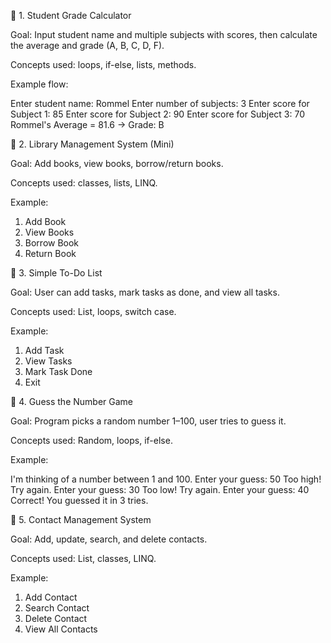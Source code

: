 🔹 1. Student Grade Calculator

Goal: Input student name and multiple subjects with scores, then calculate the average and grade (A, B, C, D, F).

Concepts used: loops, if-else, lists, methods.

Example flow:

Enter student name: Rommel
Enter number of subjects: 3
Enter score for Subject 1: 85
Enter score for Subject 2: 90
Enter score for Subject 3: 70
Rommel's Average = 81.6 → Grade: B

🔹 2. Library Management System (Mini)

Goal: Add books, view books, borrow/return books.

Concepts used: classes, lists, LINQ.

Example:

1. Add Book
2. View Books
3. Borrow Book
4. Return Book

🔹 3. Simple To-Do List

Goal: User can add tasks, mark tasks as done, and view all tasks.

Concepts used: List<string>, loops, switch case.

Example:

1. Add Task
2. View Tasks
3. Mark Task Done
4. Exit

🔹 4. Guess the Number Game

Goal: Program picks a random number 1–100, user tries to guess it.

Concepts used: Random, loops, if-else.

Example:

I'm thinking of a number between 1 and 100.
Enter your guess: 50
Too high! Try again.
Enter your guess: 30
Too low! Try again.
Enter your guess: 40
Correct! You guessed it in 3 tries.

🔹 5. Contact Management System

Goal: Add, update, search, and delete contacts.

Concepts used: List<Contact>, classes, LINQ.

Example:

1. Add Contact
2. Search Contact
3. Delete Contact
4. View All Contacts
